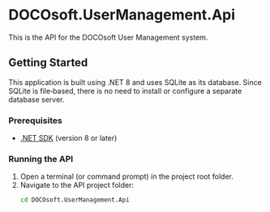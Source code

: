 # DOCOsoft.UserManagement.Api

This is the API for the DOCOsoft User Management system.

## Getting Started

This application is built using .NET 8 and uses SQLite as its database. Since SQLite is file‑based, there is no need to install or configure a separate database server.

### Prerequisites

- [.NET SDK](https://dotnet.microsoft.com/download) (version 8 or later)

### Running the API

1. Open a terminal (or command prompt) in the project root folder.
2. Navigate to the API project folder:
   ```bash
   cd DOCOsoft.UserManagement.Api
